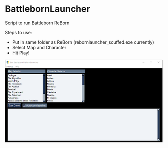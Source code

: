 # BattlebornLauncher
Script to run Battleborn ReBorn

Steps to use:

- Put in same folder as ReBorn (rebornlauncher_scuffed.exe currently)
- Select Map and Character
- Hit Play!

![Alt text](https://github.com/GregMillerGame/BattlebornLauncher/blob/main/Screenshot/Screenshot.png "Optional title")

